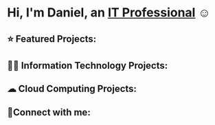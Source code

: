 # Hi, I'm Daniel, an [IT Professional](https://www.linkedin.com/in/danielrmathew/) ☺
## ⭐ Featured Projects:
## 👨‍💻 Information Technology Projects:
## ☁ Cloud Computing Projects:
## 🤳Connect with me:


